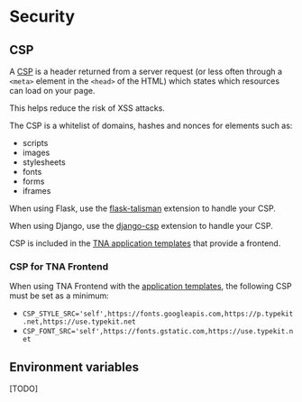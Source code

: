 # Security

## CSP

A [CSP](https://content-security-policy.com/) is a header returned from a server request (or less often through a `<meta>` element in the `<head>` of the HTML) which states which resources can load on your page.

This helps reduce the risk of XSS attacks.

The CSP is a whitelist of domains, hashes and nonces for elements such as:

- scripts
- images
- stylesheets
- fonts
- forms
- iframes

When using Flask, use the [flask-talisman](https://github.com/GoogleCloudPlatform/flask-talisman) extension to handle your CSP.

When using Django, use the [django-csp](https://github.com/mozilla/django-csp) extension to handle your CSP.

CSP is included in the [TNA application templates](../../resources/application-templates.md) that provide a frontend.

### CSP for TNA Frontend

When using TNA Frontend with the [application templates](../../resources/application-templates.md), the following CSP must be set as a minimum:

- `CSP_STYLE_SRC='self',https://fonts.googleapis.com,https://p.typekit.net,https://use.typekit.net`
- `CSP_FONT_SRC='self',https://fonts.gstatic.com,https://use.typekit.net`

## Environment variables

[TODO]
